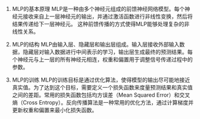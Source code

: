 


1. MLP的基本原理
MLP是一种由多个神经元组成的前馈神经网络模型。每个神经元接收来自上一层神经元的输出，并通过激活函数进行非线性变换，然后将结果传递给下一层神经元。
这种前馈传播的方式使得MLP能够处理复杂的非线性关系。

3. MLP的结构
MLP由输入层、隐藏层和输出层组成。输入层接收外部输入数据，隐藏层对输入数据进行中间表示的学习，输出层生成最终的预测结果。每个神经元与上一层的所有神经元相连，权重和偏置用于调整信号传递过程中的参数。

4. MLP的训练
MLP的训练目标是通过优化算法，使得模型的输出尽可能地接近真实值。为了达到这个目标，需要定义一个损失函数来度量预测结果和真实值之间的差距。常用的损失函数包括均方误差（Mean Squared Error）和交叉熵（Cross Entropy）。反向传播算法是一种常用的优化方法，通过计算梯度并更新权重和偏置来最小化损失函数。




